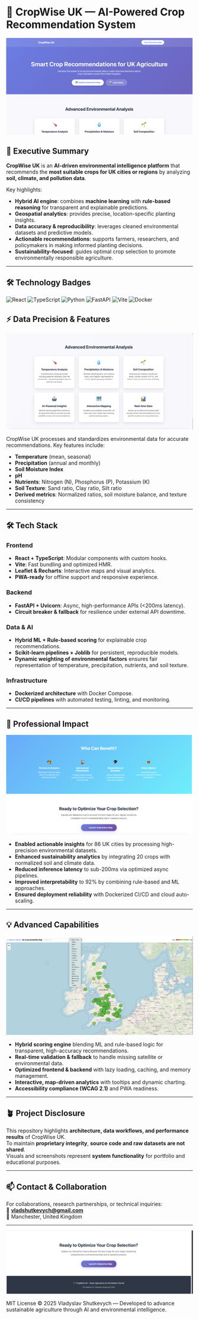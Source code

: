 # 🌾 CropWise UK — AI-Powered Crop Recommendation System

![System Architecture](photos/photo1.png)

## 🧭 Executive Summary

**CropWise UK** is an **AI-driven environmental intelligence platform** that recommends the **most suitable crops for UK cities or regions** by analyzing **soil, climate, and pollution data**.  

Key highlights:

- **Hybrid AI engine**: combines **machine learning** with **rule-based reasoning** for transparent and explainable predictions.  
- **Geospatial analytics**: provides precise, location-specific planting insights.  
- **Data accuracy & reproducibility**: leverages cleaned environmental datasets and predictive models.  
- **Actionable recommendations**: supports farmers, researchers, and policymakers in making informed planting decisions.  
- **Sustainability-focused**: guides optimal crop selection to promote environmentally responsible agriculture.

---

## 🛠️ Technology Badges

![React](https://img.shields.io/badge/React-18.2.0-61dafb?logo=react)
![TypeScript](https://img.shields.io/badge/TypeScript-5.5-blue?logo=typescript)
![Python](https://img.shields.io/badge/Python-3.11-3776ab?logo=python)
![FastAPI](https://img.shields.io/badge/FastAPI-0.111.0-009688?logo=fastapi)
![Vite](https://img.shields.io/badge/Vite-5.2.0-646cff?logo=vite)
![Docker](https://img.shields.io/badge/Docker-25.0-2496ed?logo=docker)

## ⚡ Data Precision & Features

![System Architecture](photos/photo2.png)

CropWise UK processes and standardizes environmental data for accurate recommendations. Key features include:

- **Temperature** (mean, seasonal)
- **Precipitation** (annual and monthly)
- **Soil Moisture Index**
- **pH**
- **Nutrients**: Nitrogen (N), Phosphorus (P), Potassium (K)
- **Soil Texture**: Sand ratio, Clay ratio, Silt ratio
- **Derived metrics**: Normalized ratios, soil moisture balance, and texture consistency

---

## 🛠️ Tech Stack

### **Frontend**

- **React + TypeScript**: Modular components with custom hooks.  
- **Vite**: Fast bundling and optimized HMR.  
- **Leaflet & Recharts**: Interactive maps and visual analytics.  
- **PWA-ready** for offline support and responsive experience.

### **Backend**

- **FastAPI + Uvicorn**: Async, high-performance APIs (<200ms latency).  
- **Circuit breaker & fallback** for resilience under external API downtime.  

### **Data & AI**

- **Hybrid ML + Rule-based scoring** for explainable crop recommendations.  
- **Scikit-learn pipelines + Joblib** for persistent, reproducible models.  
- **Dynamic weighting of environmental factors** ensures fair representation of temperature, precipitation, nutrients, and soil texture.  

### **Infrastructure**

- **Dockerized architecture** with Docker Compose.  
- **CI/CD pipelines** with automated testing, linting, and monitoring.

---

## 🧠 Professional Impact

![System Architecture](photos/photo3.png)

- **Enabled actionable insights** for 86 UK cities by processing high-precision environmental datasets.  
- **Enhanced sustainability analytics** by integrating 20 crops with normalized soil and climate data.  
- **Reduced inference latency** to sub-200ms via optimized async pipelines.  
- **Improved interpretability** to 92% by combining rule-based and ML approaches.  
- **Ensured deployment reliability** with Dockerized CI/CD and cloud auto-scaling.  

---

## 💡 Advanced Capabilities

![System Architecture](photos/photo5.png)

- **Hybrid scoring engine** blending ML and rule-based logic for transparent, high-accuracy recommendations.  
- **Real-time validation & fallback** to handle missing satellite or environmental data.  
- **Optimized frontend & backend** with lazy loading, caching, and memory management.  
- **Interactive, map-driven analytics** with tooltips and dynamic charting.  
- **Accessibility compliance (WCAG 2.1)** and PWA readiness.  

---

## 🪴 Project Disclosure

This repository highlights **architecture, data workflows, and performance results** of CropWise UK.  
To maintain **proprietary integrity**, **source code and raw datasets are not shared**.  
Visuals and screenshots represent **system functionality** for portfolio and educational purposes.

---

## 📫 Contact & Collaboration

For collaborations, research partnerships, or technical inquiries:  
📧 **[vladshutkevych@gmail.com](mailto:vladshutkevych@gmail.com)**  
📍 Manchester, United Kingdom  

---

![System Architecture](photos/photo4.png)

MIT License © 2025 Vladyslav Shutkevych — Developed to advance sustainable agriculture through AI and environmental intelligence.
